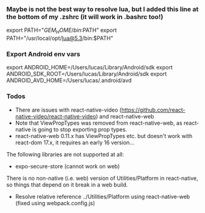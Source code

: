 ### Maybe is not the best way to resolve lua, but I added this line at the bottom of my .zshrc (it will work in .bashrc too!)
export PATH="$GEM_HOME/bin:$PATH"
export PATH="/usr/local/opt/lua@5.3/bin:$PATH"

### Export Android env vars
export ANDROID_HOME=/Users/lucas/Library/Android/sdk
export ANDROID_SDK_ROOT=/Users/lucas/Library/Android/sdk
export ANDROID_AVD_HOME=/Users/lucas/.android/avd

### Todos
- There are issues with react-native-video (https://github.com/react-native-video/react-native-video) and react-native-web
- Note that ViewPropTypes was removed from react-native-web, as react-native is going to stop exporting prop types.
- react-native-web 0.11.x has ViewPropTypes etc. but doesn't work with react-dom 17.x, it requires an early 16 version...

The following libraries are not supported at all:
- expo-secure-store (cannot work on web)

There is no non-native (i.e. web) version of Utilities/Platform in react-native, so things that depend on it break in a web build.
- Resolve relative reference ../Utilities/Platform using react-native-web (fixed using webpack.config.js)
